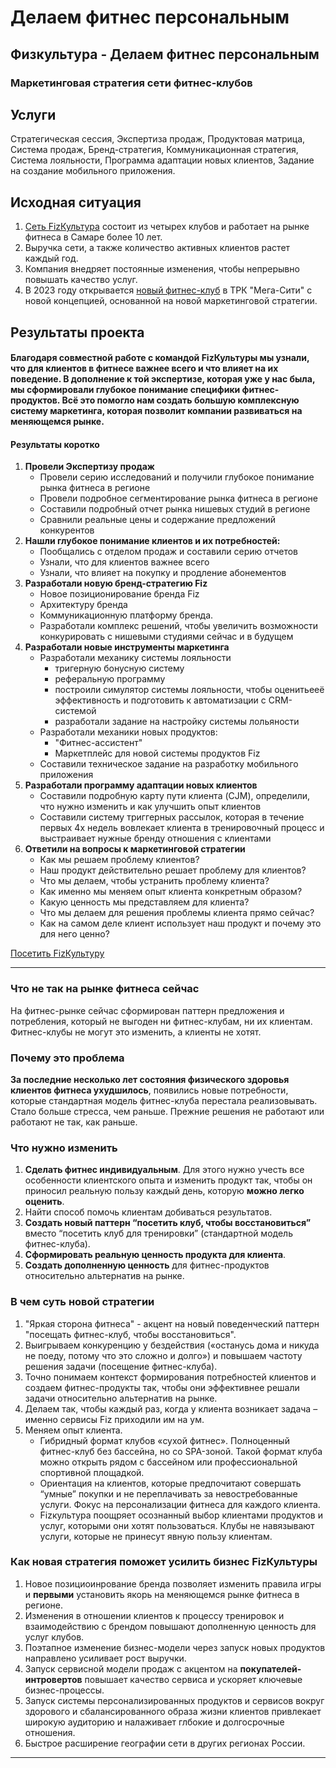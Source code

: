 # Делаем фитнес персональным

## Физкультура - Делаем фитнес персональным

### Маркетинговая стратегия сети фитнес-клубов

## Услуги

Стратегическая сессия, Экспертиза продаж, Продуктовая матрица, Система продаж, Бренд-стратегия, Коммуникационная стратегия, Система лояльности, Программа адаптации новых клиентов, Задание на создание мобильного приложения.

## Исходная ситуация

1. [Сеть FizКультура](http://fizkultura63.ru/) состоит из четырех клубов и работает на рынке фитнеса в Самаре более 10 лет.
2. Выручка сети, а также количество активных клиентов растет каждый год.
3. Компания внедряет постоянные изменения, чтобы непрерывно повышать качество услуг.
4. В 2023 году открывается [новый фитнес-клуб](https://megacity.fizkultura63.ru/) в ТРК "Мега-Сити" с новой концепцией, основанной на новой маркетинговой стратегии.

## Результаты проекта

#### Благодаря совместной работе с командой FizКультуры мы узнали, что для клиентов в фитнесе важнее всего и что влияет на их поведение. В дополнение к той экспертизе, которая уже у нас была, мы сформировали глубокое понимание специфики фитнес-продуктов. Всё это помогло нам создать большую комплексную систему маркетинга, которая позволит компании развиваться на меняющемся рынке.

#### Результаты коротко

1. **Провели Экспертизу продаж**
   * Провели серию исследований и получили глубокое понимание рынка фитнеса в регионе
   * Провели подробное сегментирование рынка фитнеса в регионе
   * Составили подробный отчет рынка нишевых студий в регионе
   * Сравнили реальные цены и содержание предложений конкурентов
2. **Нашли глубокое понимание клиентов и их потребностей:**
   * Пообщались с отделом продаж и составили серию отчетов
   * Узнали, что для клиентов важнее всего
   * Узнали, что влияет на покупку и продление абонементов
3. **Разработали новую бренд-стратегию Fiz**
   * Новое позиционирование бренда Fiz
   * Архитектуру бренда
   * Коммуникационную платформу бренда.
   * Разработали комплекс решений, чтобы увеличить возможности конкурировать с нишевыми студиями сейчас и в будущем
4. **Разработали новые инструменты маркетинга**
   * Разработали механику системы лояльности
     * тригерную бонусную систему
     * реферальную программу
     * построили симулятор системы лояльности, чтобы оценитьееё эффективность и подготовить к автоматизации с CRM-системой
     * разработали задание на настройку системы лольяности
   * Разработали механики новых продуктов:
     * "Фитнес-ассистент"
     * Маркетплейс для новой системы продуктов Fiz
   * Составили техническое задание на разработку мобильного приложения
5. **Разработали программу адаптации новых клиентов**
   * Составили подробную карту пути клиента (CJM), определили, что нужно изменить и как улучшить опыт клиентов
   * Составили систему триггерных рассылок, которая в течение первых 4х недель вовлекает клиента в тренировочный процесс и выстраивает нужные бренду отношения с клиентами
6. **Ответили на вопросы к маркетинговой стратегии**
   * Как мы решаем проблему клиентов?
   * Наш продукт действительно решает проблему для клиентов?
   * Что мы делаем, чтобы устранить проблему клиента?
   * Как именно мы меняем опыт клиента конкретным образом?
   * Какую ценность мы представляем для клиента?
   * Что мы делаем для решения проблемы клиента прямо сейчас?
   * Как на самом деле клиент использует наш продукт и почему это для него ценно?

[Посетить FizКультуру](https://megacity.fizkultura63.ru/)

***

### Что не так на рынке фитнеса сейчас

На фитнес-рынке сейчас сформирован паттерн предложения и потребления, который не выгоден ни фитнес-клубам, ни их клиентам. Фитнес-клубы не могут это изменить, а клиенты не хотят.

### Почему это проблема

**За последние несколько лет состояния физического здоровья клиентов фитнеса ухудшилось**, появились новые потребности, которые стандартная модель фитнес-клуба перестала реализовывать. Стало больше стресса, чем раньше. Прежние решения не работают или работают не так, как раньше.

### Что нужно изменить

1. **Сделать фитнес индивидуальным**. Для этого нужно учесть все особенности клиентского опыта и изменить продукт так, чтобы он приносил реальную пользу каждый день, которую **можно легко оценить**.
2. Найти способ помочь клиентам добиваться результатов.
3. **Создать новый паттерн “посетить клуб, чтобы восстановиться”** вместо “посетить клуб для тренировки” (стандартной модель фитнес-клуба).
4. **Сформировать реальную ценность продукта для клиента**.
5. **Создать дополненную ценность** для фитнес-продуктов относительно альтернатив на рынке.

### В чем суть новой стратегии

1. "Яркая сторона фитнеса" - акцент на новый поведенческий паттерн "посещать фитнес-клуб, чтобы восстановиться".
2. Выигрываем конкуренцию у бездействия («останусь дома и никуда не поеду, потому что это сложно и долго») и повышаем частоту решения задачи (посещение фитнес-клуба).
3. Точно понимаем контекст формирования потребностей клиентов и создаем фитнес-продукты так, чтобы они эффективнее решали задачи относительно альтернатив на рынке.
4. Делаем так, чтобы каждый раз, когда у клиента возникает задача – именно сервисы Fiz приходили им на ум.
5. Меняем опыт клиента.
   * Гибридный формат клубов «сухой фитнес». Полноценный фитнес-клуб без бассейна, но со SPA-зоной. Такой формат клуба можно открыть рядом с бассейном или профессиональной спортивной площадкой.
   * Ориентация на клиентов, которые предпочитают совершать “умные” покупки и не переплачивать за невостребованные услуги. Фокус на персонализации фитнеса для каждого клиента.
   * Fizкультура поощряет осознанный выбор клиентами продуктов и услуг, которыми они хотят пользоваться. Клубы не навязывают услуги, которые не принесут явную пользу клиентам.

### Как новая стратегия поможет усилить бизнес FizКультуры

1. Новое позициоинрование бренда позволяет изменить правила игры и **первыми** установить якорь на меняющемся рынке фитнеса в регионе.
2. Изменения в отношении клиентов к процессу тренировок и взаимодействию с брендом повышают дополненную ценность для услуг клубов.
3. Поэтапное изменение бизнес-модели через запуск новых продуктов направлено усиливает рост выручки.
4. Запуск сервисной модели продаж с акцентом на **покупателей-интровертов** повышает качество сервиса и ускоряет ключевые бизнес-процессы.
5. Запуск системы персонализированных продуктов и сервисов вокруг здорового и сбалансированного образа жизни клиентов привлекает широкую аудиторию и налаживает глбокие и долгосрочные отношения.
6. Быстрое расширение географии сети в других регионах России.

***